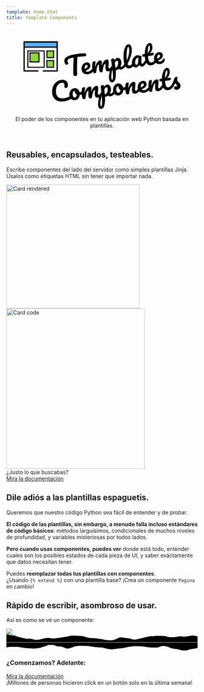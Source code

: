 ```yaml
---
template: home.html
title: Template Components
---
```

<div id="home">
  <header id="home-header">
    <h1>
      <svg width="414" height="178" version="1.1" viewBox="0 0 109.54 47.042" xml:space="preserve" xmlns="http://www.w3.org/2000/svg"><g transform="translate(-27.312 -97.55)"> <g class="text" transform="matrix(1.0245 -.14451 .1512 .98952 -3.8249 -1.5446)"><path d="m54.697 116.6q0.54681 0.10583 0.81139 0.37041 0.28222 0.26459 0.28222 0.61736 0 0.58209-0.33514 0.84667-0.3175 0.26458-1.0231 0.21167-1.5875-0.12347-2.4871-0.15875-0.88194-0.0529-2.3283-0.0706-0.65264 3.2456-1.1994 6.5264-0.19403 1.1994-0.4057 2.7869-0.21167 1.5699-0.28222 2.54-0.03528 0.51153-0.42333 0.79375-0.38806 0.26459-0.93486 0.26459-0.58208 0-0.89958-0.28223-0.3175-0.28222-0.3175-0.74083 0-0.42333 0.12347-1.3935 0.14111-0.98778 0.3175-2.0638 0.19403-1.076 0.29986-1.8697 0.19403-1.3406 0.44097-2.6635 0.24694-1.3229 0.49389-2.5047 0.05292-0.26459 0.12347-0.59973 0.07055-0.35278 0.15875-0.77611-1.7286 0.0529-2.7164 0.28222-0.98778 0.22931-1.4111 0.65264-0.4057 0.4057-0.4057 1.0583 0 0.59972 0.35278 1.1465 0.07056 0.12347 0.07056 0.26458 0 0.33514-0.4057 0.635-0.38806 0.28222-0.81139 0.28222-0.29986 0-0.49389-0.17639-0.35278-0.29986-0.58208-0.84666-0.22931-0.56445-0.22931-1.27 0-1.4993 0.97014-2.3989 0.98778-0.91722 2.981-1.3406 2.0108-0.42334 5.1506-0.42334 1.9403 0 3.0868 0.0706 1.1642 0.0706 2.0285 0.22931z"/><path d="m59.283 127.3q0.22931 0 0.35278 0.21166 0.14111 0.21167 0.14111 0.58209 0 0.70555-0.33514 1.0936-0.65264 0.79375-1.8521 1.464-1.1818 0.67028-2.54 0.67028-1.8521 0-2.8751-1.0054t-1.0231-2.7517q0-1.2171 0.51153-2.2578 0.51153-1.0583 1.4111-1.6757 0.91722-0.61736 2.0638-0.61736 1.0231 0 1.6404 0.61736 0.61736 0.59972 0.61736 1.6404 0 1.2171-0.88194 2.099-0.86431 0.86431-2.9457 1.3758 0.44097 0.81139 1.6757 0.81139 0.79375 0 1.7992-0.54681 1.0231-0.56444 1.7639-1.464 0.21167-0.24694 0.47625-0.24694zm-4.445-2.5576q-0.65264 0-1.1113 0.75847-0.44097 0.75847-0.44097 1.8344v0.0353q1.0407-0.24694 1.6404-0.74083 0.59972-0.49389 0.59972-1.1465 0-0.33514-0.19403-0.52917-0.17639-0.21166-0.49389-0.21166z"/><path d="m59.601 131.33q-0.67028 0-0.9525-0.70556-0.26458-0.70555-0.26458-2.2578 0-2.2931 0.65264-4.3568 0.15875-0.51152 0.51153-0.74083 0.37042-0.24694 1.0231-0.24694 0.35278 0 0.49389 0.0882t0.14111 0.33514q0 0.28222-0.26458 1.27-0.17639 0.70556-0.28222 1.2347-0.10583 0.51153-0.17639 1.2876 0.47625-1.3758 1.1289-2.3283 0.67028-0.9525 1.3582-1.4111 0.70556-0.47625 1.3229-0.47625 0.61736 0 0.86431 0.28222 0.26458 0.28222 0.26458 0.8643 0 0.56445-0.33514 2.0461-0.14111 0.635-0.19403 0.9525 0.88194-2.1696 1.9579-3.1574 1.076-0.98777 2.0108-0.98777 1.1465 0 1.1465 1.1465 0 0.68792-0.38806 2.4871-0.33514 1.5346-0.33514 2.0285 0 0.70556 0.51153 0.70556 0.35278 0 0.82903-0.42334 0.49389-0.44097 1.3053-1.4111 0.21167-0.24694 0.47625-0.24694 0.22931 0 0.35278 0.21166 0.14111 0.21167 0.14111 0.58209 0 0.70555-0.33514 1.0936-0.75847 0.93486-1.6404 1.5346-0.86431 0.59973-1.9756 0.59973-0.89958 0-1.3582-0.51153-0.45861-0.52917-0.45861-1.517 0-0.49389 0.24694-1.7639 0.2293-1.1112 0.2293-1.5346 0-0.28222-0.19403-0.28222-0.2293 0-0.65264 0.59972-0.42333 0.58208-0.84667 1.5522-0.42333 0.97014-0.68792 2.0461-0.19403 0.84666-0.45861 1.1289-0.24694 0.28223-0.81139 0.28223-0.58208 0-0.88194-0.54681-0.28222-0.56444-0.28222-1.3582 0-0.67028 0.17639-1.9403 0.14111-1.1289 0.14111-1.4817 0-0.28222-0.19403-0.28222-0.26458 0-0.67028 0.635-0.40569 0.635-0.79375 1.6228-0.37042 0.98777-0.59972 1.9403-0.19403 0.82902-0.45861 1.1289-0.24694 0.28223-0.79375 0.28223z"/><path d="m80.891 127.3q0.22931 0 0.35278 0.21166 0.14111 0.21167 0.14111 0.58209 0 0.70555-0.33514 1.0936-0.75847 0.93486-1.6404 1.5346-0.86431 0.59973-1.9756 0.59973-0.93486 0-1.5169-0.67028-1.0054 0.65264-2.099 0.67028-0.22931 3.4043-1.0407 5.6797-0.81139 2.2931-2.3813 2.2931-0.9525 0-1.4111-0.68792-0.45861-0.68791-0.45861-1.905 0-1.7286 0.79375-4.0393 0.79375-2.293 2.4518-5.0624 0-2.5753-0.03528-3.5807-0.01764-0.51153 0.4057-0.81139 0.42333-0.29986 1.0583-0.29986 0.37042 0 0.52917 0.15875 0.17639 0.14111 0.19403 0.58209 0 0.44097 0.01764 0.65263 0.56444-0.70555 1.1113-1.0054 0.54681-0.3175 1.1642-0.3175 0.98778 0 1.6051 0.79375 0.635 0.79375 0.635 2.0814 0 0.93486-0.29986 1.8168-0.29986 0.88195-0.82903 1.6051 0.37042 0.10584 0.61736 0.10584 0.58208 0 1.1113-0.42334 0.52917-0.42333 1.3582-1.4111 0.21167-0.24694 0.47625-0.24694zm-6.985 2.3283q0.635-0.14111 1.1642-0.68791 0.54681-0.56445 0.86431-1.3758 0.3175-0.82903 0.3175-1.7286 0-0.52917-0.21167-0.79375-0.21167-0.28222-0.56444-0.28222-0.635 0-1.5346 1.3406-0.01764 0.77611-0.01764 2.2754 0 0.81139-0.01764 1.2524zm-3.369 7.9375q0.47625 0 0.79375-2.0814 0.3175-2.0638 0.4057-5.1506-0.75847 1.7639-1.1994 3.369-0.44097 1.6051-0.44097 2.6988 0 0.56445 0.14111 0.86431 0.12347 0.29986 0.29986 0.29986z"/><path d="m86.641 127.3q0.2293 0 0.35278 0.21166 0.14111 0.21167 0.14111 0.58209 0 0.70555-0.33514 1.0936-0.75847 0.93486-1.6581 1.5346-0.88194 0.59973-2.0108 0.59973-1.5522 0-2.3107-1.4111-0.74083-1.4111-0.74083-3.6513 0-2.1519 0.5468-4.9036 0.56444-2.7517 1.6404-4.7272 1.0936-1.9756 2.5929-1.9756 0.84667 0 1.3229 0.79375 0.49389 0.77611 0.49389 2.2401 0 2.099-1.1642 4.8683-1.1642 2.7693-3.1574 5.4857 0.12347 0.7232 0.40569 1.0407 0.28222 0.29986 0.74083 0.29986 0.7232 0 1.27-0.4057 0.54681-0.42333 1.3935-1.4288 0.21167-0.24694 0.47625-0.24694zm-2.1696-10.901q-0.4057 0-0.91722 1.464-0.51153 1.464-0.89958 3.6336-0.38806 2.1696-0.42333 4.1628 1.2524-2.0638 1.9932-4.1275 0.74083-2.0814 0.74083-3.7924 0-1.3406-0.49389-1.3406z"/><path d="m87.699 131.33q-1.0936 0-1.7463-0.79375-0.65264-0.79375-0.65264-2.0814 0-1.4111 0.65264-2.6635 0.65264-1.27 1.7286-2.0285 1.0936-0.77611 2.3107-0.77611 0.38806 0 0.51153 0.15875 0.14111 0.14111 0.2293 0.52916 0.37042-0.0705 0.77611-0.0705 0.86431 0 0.86431 0.61736 0 0.37042-0.26458 1.7639-0.4057 2.0285-0.4057 2.8222 0 0.26459 0.12347 0.42334 0.14111 0.15875 0.35278 0.15875 0.33514 0 0.81139-0.42334 0.47625-0.44097 1.2876-1.4111 0.21167-0.24694 0.47625-0.24694 0.2293 0 0.35278 0.21166 0.14111 0.21167 0.14111 0.58209 0 0.70555-0.33514 1.0936-0.7232 0.89958-1.5346 1.517-0.81139 0.61736-1.5699 0.61736-0.58208 0-1.076-0.38806-0.47625-0.40569-0.7232-1.0936-0.91722 1.4817-2.3107 1.4817zm0.635-1.7815q0.38806 0 0.74083-0.45861t0.51153-1.2171l0.65264-3.2456q-0.74083 0.0176-1.3758 0.56444-0.61736 0.52917-0.98778 1.4111-0.37042 0.88195-0.37042 1.8697 0 0.5468 0.21167 0.81138 0.22931 0.26459 0.61736 0.26459z"/><path d="m101.69 127.3q0.22931 0 0.35278 0.21166 0.14111 0.21167 0.14111 0.58209 0 0.70555-0.33514 1.0936-0.75847 0.93486-1.658 1.5346-0.89959 0.59973-2.0638 0.59973-3.5983 0-3.5983-5.0624 0-0.77611 0.05292-1.5699h-0.68792q-0.52917 0-0.7232-0.19403-0.17639-0.19403-0.17639-0.61736 0-0.98778 0.79375-0.98778h1.0054q0.29986-1.9403 0.91722-3.5454 0.61736-1.6051 1.4817-2.5576 0.88194-0.9525 1.8874-0.9525 0.74083 0 1.1642 0.65264 0.42334 0.65264 0.42334 1.6404 0 2.734-2.2931 4.7625h1.9756q0.28222 0 0.40569 0.12348 0.12347 0.12347 0.12347 0.45861 0 1.2171-1.9932 1.2171h-2.1519q-0.03528 0.88195-0.03528 1.3758 0 1.8344 0.42333 2.5753 0.44097 0.74084 1.3758 0.74084 0.75847 0 1.3406-0.45861 0.58208-0.45861 1.3758-1.3758 0.21167-0.24694 0.47625-0.24694zm-3.0868-9.772q-0.26458 0-0.59972 0.67028-0.3175 0.65263-0.61736 1.8344-0.28222 1.1642-0.47625 2.5929 1.0407-0.89958 1.5522-2.0108 0.52917-1.1289 0.52917-2.0461 0-1.0407-0.38806-1.0407z"/><path d="m107.07 127.83q0.22931 0 0.35278 0.21167 0.14111 0.21167 0.14111 0.58209 0 0.635-0.29986 1.0936-0.49389 0.75847-1.3053 1.1818-0.79375 0.42334-1.905 0.42334-1.6933 0-2.6282-1.0054-0.93486-1.0231-0.93486-2.7517 0-1.2171 0.51153-2.2578 0.51153-1.0583 1.4111-1.6757 0.91723-0.61736 2.0638-0.61736 1.0231 0 1.6404 0.61736 0.61736 0.59972 0.61736 1.6404 0 1.2171-0.88194 2.099-0.86431 0.86431-2.9633 1.3758 0.42334 0.81139 1.4288 0.81139 0.7232 0 1.1818-0.33514 0.47625-0.33514 1.0936-1.1289 0.21167-0.26459 0.47625-0.26459zm-2.8928-3.0868q-0.65264 0-1.1112 0.75847-0.44097 0.75847-0.44097 1.8344v0.0353q1.0407-0.24694 1.6404-0.74083t0.59972-1.1465q0-0.33514-0.19403-0.52917-0.17639-0.21166-0.49389-0.21166z"/></g> <g class="text" transform="matrix(1.0288 -.11045 .11829 .99399 -.32893 -4.4794)"><path d="m36.839 148.83q-2.099 0-3.6513-0.75847-1.5522-0.77611-2.3813-2.1872-0.82903-1.4111-0.82903-3.2808 0-2.5929 0.97014-4.6038 0.98778-2.0108 2.6635-3.1044 1.6757-1.1112 3.7218-1.1112 1.905 0 2.8928 0.98778 0.98778 0.97014 0.98778 2.5753 0 1.076-0.38806 1.7286-0.37042 0.65264-1.076 0.65264-0.49389 0-0.77611-0.22931-0.28222-0.2293-0.28222-0.67028 0-0.15875 0.07056-0.58208 0.10583-0.52917 0.10583-0.84667 0-1.6051-1.711-1.6051-1.1642 0-2.2225 0.75848-1.0583 0.75847-1.711 2.2401-0.65264 1.464-0.65264 3.4925 0 2.1167 1.1818 3.2808 1.1818 1.1465 3.4925 1.1465 1.1465 0 2.3107-0.28222 1.1818-0.29986 2.6106-0.89958 0.26458-0.10584 0.44097-0.10584 0.28222 0 0.42333 0.21167t0.14111 0.54681q0 1.076-1.1642 1.5875-1.2524 0.5468-2.6106 0.81139-1.3406 0.24694-2.5576 0.24694z"/><path d="m50.615 143.33q0.22931 0 0.35278 0.22931 0.12347 0.22931 0.12347 0.58208 0 0.84667-0.51153 1.0054-1.0583 0.37042-2.3283 0.42333-0.33514 1.4817-1.3229 2.3813-0.98778 0.88194-2.2401 0.88194-1.0583 0-1.8168-0.51153-0.74083-0.51153-1.1289-1.3582-0.38806-0.84667-0.38806-1.8344 0-1.3406 0.51153-2.3812 0.51153-1.0583 1.4111-1.6404 0.89958-0.59972 1.9932-0.59972 1.3406 0 2.1519 0.93486 0.82903 0.91722 0.97014 2.2754 0.82903-0.0529 1.9756-0.35278 0.14111-0.0353 0.24694-0.0353zm-5.7856 3.6336q0.56444 0 0.97014-0.45861 0.42333-0.45862 0.56444-1.3229-0.54681-0.37042-0.84667-0.97014-0.28222-0.59972-0.28222-1.27 0-0.28222 0.05292-0.56445h-0.08819q-0.70556 0-1.1818 0.68792-0.45861 0.67028-0.45861 1.905 0 0.97014 0.37042 1.4817 0.38806 0.51153 0.89958 0.51153z"/><path d="m50.827 148.83q-0.67028 0-0.9525-0.70555-0.26458-0.70556-0.26458-2.2578 0-2.2931 0.65264-4.3568 0.15875-0.51153 0.51153-0.74084 0.37042-0.24694 1.0231-0.24694 0.35278 0 0.49389 0.0882t0.14111 0.33514q0 0.28223-0.26458 1.27-0.17639 0.70556-0.28222 1.2347-0.10583 0.51152-0.17639 1.2876 0.47625-1.3758 1.1289-2.3283 0.67028-0.9525 1.3582-1.4111 0.70556-0.47625 1.3229-0.47625 0.61736 0 0.86431 0.28222 0.26458 0.28222 0.26458 0.86431 0 0.56444-0.33514 2.0461-0.14111 0.635-0.19403 0.9525 0.88194-2.1696 1.9579-3.1574t2.0108-0.98778q1.1465 0 1.1465 1.1465 0 0.68791-0.38806 2.4871-0.33514 1.5346-0.33514 2.0285 0 0.70555 0.51153 0.70555 0.35278 0 0.82903-0.42333 0.49389-0.44097 1.3053-1.4111 0.21167-0.24695 0.47625-0.24695 0.22931 0 0.35278 0.21167 0.14111 0.21167 0.14111 0.58208 0 0.70556-0.33514 1.0936-0.75847 0.93487-1.6404 1.5346-0.86431 0.59972-1.9756 0.59972-0.89958 0-1.3582-0.51153-0.45861-0.52916-0.45861-1.5169 0-0.49389 0.24694-1.7639 0.22931-1.1112 0.22931-1.5346 0-0.28222-0.19403-0.28222-0.22931 0-0.65264 0.59972-0.42333 0.58209-0.84667 1.5522-0.42333 0.97014-0.68792 2.0461-0.19403 0.84667-0.45861 1.1289-0.24694 0.28222-0.81139 0.28222-0.58208 0-0.88194-0.5468-0.28222-0.56445-0.28222-1.3582 0-0.67028 0.17639-1.9403 0.14111-1.1289 0.14111-1.4817 0-0.28222-0.19403-0.28222-0.26458 0-0.67028 0.635-0.40569 0.635-0.79375 1.6228-0.37042 0.98778-0.59972 1.9403-0.19403 0.82903-0.45861 1.1289-0.24694 0.28222-0.79375 0.28222z"/><path d="m72.117 144.81q0.22931 0 0.35278 0.21167 0.14111 0.21167 0.14111 0.58208 0 0.70556-0.33514 1.0936-0.75847 0.93487-1.6404 1.5346-0.86431 0.59972-1.9756 0.59972-0.93486 0-1.5169-0.67028-1.0054 0.65264-2.099 0.67028-0.22931 3.4043-1.0407 5.6797-0.81139 2.293-2.3813 2.293-0.9525 0-1.4111-0.68791-0.45861-0.68792-0.45861-1.905 0-1.7286 0.79375-4.0393 0.79375-2.2931 2.4518-5.0624 0-2.5753-0.03528-3.5807-0.01764-0.51153 0.40569-0.81139t1.0583-0.29986q0.37042 0 0.52917 0.15875 0.17639 0.14111 0.19403 0.58208 0 0.44097 0.01764 0.65264 0.56444-0.70556 1.1113-1.0054 0.54681-0.3175 1.1642-0.3175 0.98778 0 1.6051 0.79375 0.635 0.79375 0.635 2.0814 0 0.93486-0.29986 1.8168-0.29986 0.88194-0.82903 1.6051 0.37042 0.10583 0.61736 0.10583 0.58208 0 1.1113-0.42333 0.52917-0.42334 1.3582-1.4111 0.21167-0.24695 0.47625-0.24695zm-6.985 2.3283q0.635-0.14111 1.1642-0.68792 0.54681-0.56445 0.86431-1.3758 0.3175-0.82903 0.3175-1.7286 0-0.52916-0.21167-0.79375-0.21167-0.28222-0.56444-0.28222-0.635 0-1.5346 1.3406-0.01764 0.77611-0.01764 2.2754 0 0.81139-0.01764 1.2524zm-3.369 7.9375q0.47625 0 0.79375-2.0814 0.3175-2.0638 0.4057-5.1506-0.75847 1.7639-1.1994 3.369-0.44097 1.6051-0.44097 2.6988 0 0.56445 0.14111 0.86431 0.12347 0.29986 0.29986 0.29986z"/><path d="m80.178 143.33q0.2293 0 0.35278 0.22931 0.12347 0.22931 0.12347 0.58208 0 0.84667-0.51153 1.0054-1.0583 0.37042-2.3283 0.42333-0.33514 1.4817-1.3229 2.3813-0.98778 0.88194-2.2401 0.88194-1.0583 0-1.8168-0.51153-0.74083-0.51153-1.1289-1.3582-0.38806-0.84667-0.38806-1.8344 0-1.3406 0.51153-2.3812 0.51153-1.0583 1.4111-1.6404 0.89958-0.59972 1.9932-0.59972 1.3406 0 2.1519 0.93486 0.82903 0.91722 0.97014 2.2754 0.82903-0.0529 1.9756-0.35278 0.14111-0.0353 0.24694-0.0353zm-5.7856 3.6336q0.56444 0 0.97014-0.45861 0.42333-0.45862 0.56444-1.3229-0.5468-0.37042-0.84667-0.97014-0.28222-0.59972-0.28222-1.27 0-0.28222 0.05292-0.56445h-0.08819q-0.70556 0-1.1818 0.68792-0.45861 0.67028-0.45861 1.905 0 0.97014 0.37042 1.4817 0.38806 0.51153 0.89958 0.51153z"/><path d="m80.389 148.83q-0.67028 0-0.9525-0.70555-0.26458-0.70556-0.26458-2.2578 0-2.2931 0.65264-4.3568 0.15875-0.51153 0.51153-0.74084 0.37042-0.24694 1.0231-0.24694 0.35278 0 0.49389 0.0882t0.14111 0.33514q0 0.28223-0.26458 1.27-0.17639 0.70556-0.28222 1.2347-0.10583 0.52916-0.17639 1.3053 0.58208-1.517 1.3053-2.4694t1.4111-1.3582q0.70556-0.40569 1.2876-0.40569 1.1465 0 1.1465 1.1465 0 0.68791-0.38806 2.4871-0.33514 1.5346-0.33514 2.0285 0 0.70555 0.51153 0.70555 0.35278 0 0.82903-0.42333 0.49389-0.44097 1.3053-1.4111 0.21167-0.24695 0.47625-0.24695 0.22931 0 0.35278 0.21167 0.14111 0.21167 0.14111 0.58208 0 0.70556-0.33514 1.0936-0.75847 0.93487-1.6404 1.5346-0.86431 0.59972-1.9756 0.59972-0.89958 0-1.3582-0.51153-0.45861-0.52916-0.45861-1.5169 0-0.49389 0.24694-1.7639 0.22931-1.1112 0.22931-1.5346 0-0.28222-0.19403-0.28222-0.22931 0-0.65264 0.59972-0.4057 0.58209-0.84667 1.5522-0.42333 0.97014-0.68792 2.0461-0.19403 0.82903-0.45861 1.1289-0.24694 0.28222-0.79375 0.28222z"/><path d="m95.753 144.81q0.22931 0 0.35278 0.21167 0.14111 0.21167 0.14111 0.58208 0 0.70556-0.33514 1.0936-0.65264 0.79375-1.8521 1.464-1.1818 0.67028-2.54 0.67028-1.8521 0-2.8751-1.0054-1.0231-1.0054-1.0231-2.7517 0-1.2171 0.51153-2.2578 0.51153-1.0583 1.4111-1.6757 0.91722-0.61736 2.0638-0.61736 1.0231 0 1.6404 0.61736 0.61736 0.59972 0.61736 1.6404 0 1.2171-0.88194 2.099-0.86431 0.8643-2.9457 1.3758 0.44097 0.81139 1.6757 0.81139 0.79375 0 1.7992-0.5468 1.0231-0.56445 1.7639-1.464 0.21167-0.24695 0.47625-0.24695zm-4.445-2.5576q-0.65264 0-1.1113 0.75847-0.44097 0.75848-0.44097 1.8344v0.0353q1.0407-0.24695 1.6404-0.74084 0.59972-0.49389 0.59972-1.1465 0-0.33514-0.19403-0.52917-0.17639-0.21167-0.49389-0.21167z"/><path d="m96.07 148.83q-0.67028 0-0.9525-0.70555-0.26458-0.70556-0.26458-2.2578 0-2.2931 0.65264-4.3568 0.15875-0.51153 0.51153-0.74084 0.37042-0.24694 1.0231-0.24694 0.35278 0 0.49389 0.0882t0.14111 0.33514q0 0.28223-0.26458 1.27-0.17639 0.70556-0.28222 1.2347-0.10583 0.52916-0.17639 1.3053 0.58208-1.517 1.3053-2.4694t1.4111-1.3582q0.70555-0.40569 1.2876-0.40569 1.1465 0 1.1465 1.1465 0 0.68791-0.38806 2.4871-0.33514 1.5346-0.33514 2.0285 0 0.70555 0.51153 0.70555 0.35278 0 0.82903-0.42333 0.49389-0.44097 1.3053-1.4111 0.21166-0.24695 0.47625-0.24695 0.2293 0 0.35277 0.21167 0.14112 0.21167 0.14112 0.58208 0 0.70556-0.33514 1.0936-0.75848 0.93487-1.6404 1.5346-0.86431 0.59972-1.9756 0.59972-0.89958 0-1.3582-0.51153-0.45861-0.52916-0.45861-1.5169 0-0.49389 0.24694-1.7639 0.22931-1.1112 0.22931-1.5346 0-0.28222-0.19403-0.28222-0.22931 0-0.65264 0.59972-0.4057 0.58209-0.84667 1.5522-0.42333 0.97014-0.68792 2.0461-0.19403 0.82903-0.45861 1.1289-0.24694 0.28222-0.79375 0.28222z"/><path d="m111.43 144.81q0.22931 0 0.35278 0.21167 0.14111 0.21167 0.14111 0.58208 0 0.70556-0.33514 1.0936-0.75847 0.93487-1.658 1.5346-0.89959 0.59972-2.0638 0.59972-3.5983 0-3.5983-5.0624 0-0.77611 0.0529-1.5699h-0.68792q-0.52917 0-0.7232-0.19402-0.17639-0.19403-0.17639-0.61736 0-0.98778 0.79375-0.98778h1.0054q0.29986-1.9403 0.91723-3.5454 0.61736-1.6051 1.4817-2.5576 0.88195-0.9525 1.8874-0.9525 0.74083 0 1.1642 0.65264 0.42334 0.65264 0.42334 1.6404 0 2.734-2.2931 4.7625h1.9756q0.28222 0 0.40569 0.12347t0.12347 0.45861q0 1.2171-1.9932 1.2171h-2.152q-0.0353 0.88195-0.0353 1.3758 0 1.8344 0.42334 2.5753 0.44097 0.74083 1.3758 0.74083 0.75847 0 1.3406-0.45861 0.58208-0.45861 1.3758-1.3758 0.21167-0.24695 0.47625-0.24695zm-3.0868-9.772q-0.26458 0-0.59972 0.67028-0.3175 0.65264-0.61736 1.8344-0.28222 1.1642-0.47625 2.5929 1.0407-0.89958 1.5522-2.0108 0.52917-1.1289 0.52917-2.0461 0-1.0407-0.38806-1.0407z"/><path d="m113.78 149.22q-0.91722 0-1.4111-0.42334-0.47625-0.42333-0.47625-0.9525 0-0.45861 0.33514-0.79375t0.98778-0.33514q0.2293 0 0.52916 0.0529 0.3175 0.0353 0.47625 0.0529-0.0176-0.45861-0.21166-0.86431-0.17639-0.40569-0.45861-0.77611-0.28223-0.38806-0.52917-0.67028-0.54681 1.0407-1.0936 1.7286-0.52917 0.68792-1.1642 1.3053-0.3175 0.3175-0.67028 0.3175-0.28222 0-0.45861-0.19403-0.17639-0.21166-0.17639-0.51152 0-0.35278 0.24695-0.65264l0.2293-0.28223q0.97014-1.1994 1.464-1.9756 0.3175-0.51153 0.635-1.2171 0.33514-0.70555 0.86431-1.9226 0.33514-0.77611 1.3935-0.77611 0.49389 0 0.68792 0.0882 0.19402 0.0882 0.19402 0.28222 0 0.10583-0.0706 0.33514-0.0706 0.2293-0.19403 0.45861-0.3175 0.635-0.3175 1.076 0 0.26458 0.17639 0.58209 0.19403 0.3175 0.58208 0.79375 0.56445 0.74083 0.84667 1.27 0.29986 0.51152 0.29986 1.1289 0 0.74083-0.35278 1.4111-0.33513 0.65264-0.9525 1.0583-0.61736 0.4057-1.4111 0.4057z"/></g><g transform="matrix(.17717 0 0 .17717 27.312 96.097)"><path d="m4 12h128v112h-128z" style="fill:#fff"/><path d="m4 12h128v16h-128z" style="fill:#55b2ff"/><path d="m1.6901 127.07c-0.30731-0.12527-0.81332-0.55156-1.1244-0.94732l-0.56569-0.71956v-57.529c0-44.038 0.0741-57.691 0.31608-58.223 0.70587-1.5501-4.0276-1.4486 67.561-1.4486h65.787l0.90134 0.90182 0.90133 0.90182-0.1358 115.72-1.4672 1.468h-56.651l-0.77202-0.86452c-0.42462-0.47549-0.77203-1.1664-0.77203-1.5353 0-0.87757 0.66655-2.1461 1.3082-2.4897 0.33934-0.1817 9.2903-0.27256 26.852-0.27256h26.343v-88.681h-124.88v88.681h26.343c17.561 0 26.512 0.0909 26.852 0.27256 1.419 0.75985 1.613 3.0708 0.35689 4.2515l-0.67866 0.63796-27.958 0.0513c-15.377 0.0282-28.209-0.0513-28.516-0.17654zm128.48-106.29v-7.2798h-124.88v14.56h124.88z"/><path d="m92.311 45.905h26.316v26.316h-26.316z" style="fill:#90d73b;stroke-width:4.27;stroke:#000"/><path d="m17.147 45.887h64.319v64.319h-64.319z" style="fill:#fff;stroke-width:4.2355;stroke:#000"/><path d="m25.854 53.803h35.304v35.304h-35.304z" style="fill:#90d73b;stroke-width:4.2471;stroke:#000"/><path d="m92.311 83.873h26.316v26.316h-26.316z" style="fill:#90d73b;stroke-width:4.27;stroke:#000"/></g></g></svg>
    </h1>
    <div class="slogan">
      El poder de los componentes en tu aplicación web Python basada en plantillas.
    </div>
  </header>

  <section id="home-intro">
    <h2>Reusables, encapsulados, testeables.</h2>
    <p>
      Escribe componentes del lado del servidor como simples plantillas&nbsp;Jinja.<br>
      Úsalos como etiquetas HTML sin tener que importar&nbsp;nada.
    </p>
    <div class="card">
      <picture class="card-screen">
        <source srcset="assets/images/card.webp" type="image/webp">
        <source srcset="assets/images/card.png" type="image/png">
        <img src="assets/images/card.png" alt="Card rendered" width="351" height="326">
      </picture>
      <picture class="card-code">
        <source srcset="assets/images/card-code.webp" type="image/webp">
        <source srcset="assets/images/card-code.png" type="image/png">
        <img src="assets/images/card-code.png" alt="Card code" width="365" height="422">
      </picture>
    </div>
  </section>

  <section>
    <div class="cta">
      <div class="x-small">¿Justo lo que buscabas?</div>
      <a class="button button--primary" href="/es/guide/">Mira la documentación</a>
    </div>
  </section>

  <section id="home-nopasta">
    <h2>Dile adiós a las plantillas espaguetis.</h2>
    <div class="text">
      <p>
        Queremos que nuestro código Python sea fácil de entender y de&nbsp;probar.
      </p>
      <p>
        <strong>El código de las plantillas, sin embargo, a menudo falla incluso estándares de código básicos</strong>: métodos larguísimos, condicionales de muchos niveles de profundidad, y variables misteriosas por todos&nbsp;lados.
      </p>
      <p>
        <strong>Pero cuando usas componentes, puedes ver</strong> donde está todo, entender cuales son los posibles estados de cada pieza de UI, y saber exáctamente que datos necesitan&nbsp;tener.
      </p>
      <p>
        Puedes <strong>reemplazar todas tus plantillas con componentes</strong>.<br>
        ¿Usando <code>{% extend %}</code> con una plantilla base?
        ¡Crea un componente <code>Pagina</code> en&nbsp;cambio!
      </p>
    </div>
  </section>

  <section id="home-anatomy">
    <h2>Rápido de escribir, asombroso de&nbsp;usar.</h2>
    <p>Así es como se vé un&nbsp;componente:</p>
    <div class="screen-demo">
      <picture class="code">
        <source srcset="assets/images/anatomy-code.webp"
                type="image/webp"
                media="(max-width: 939px)">
        <source srcset="assets/images/anatomy-es.webp"
                type="image/webp"
                media="(min-width: 940px)">
        <source srcset="assets/images/anatomy-code.png"
                type="image/png"
                media="(max-width: 939px)">
        <source srcset="assets/images/anatomy-es.png"
                type="image/png"
                media="(min-width: 940px)">
        <img src="assets/images/anatomy-es.png" />
      </picture>
    </div>
    <svg class="ripped-top" preserveAspectRatio="xMinYMin" version="1.1" viewBox="0 0 1129.8 45.13" xmlns="http://www.w3.org/2000/svg">
      <path d="m0 0c10.42-.14 21 2.56 31.31 4 7.48 1 17.76.78 24.4 4.14a72.56 72.56 0 0 0 19.79 7 126.57 126.57 0 0 1 15.89 4.17c5.33 1.75 11 1.86 16.45 3.29 3 .79 5.89 1.8 8.83 2.28 6.13 1 13.22 0 19.45 0a79.2 79.2 0 0 1 15.5 1.56c4.56.87 9 2.92 13.57 4 5.27 1.2 10.57 1.19 16 1a103.19 103.19 0 0 0 15-1.62c5.08-1 9.68-3 14.75-3.94 7.7-1.37 15.12-3.34 22.81-4.86a61.69 61.69 0 0 1 12.76-1.34c1.34 0 2.75-.11 4.09 0 2.32.14 4.28 1.18 6.56 1.41 4.13.41 8.08 1.07 12.27 1.19 4.53.13 8.71 1.95 13.31 1.41 3.19-.37 6.55-1.1 9.71-1.66 6.31-1.12 12.76-1.79 19.21-2.64 10.64-1.4 21-2.62 31.6-4.56 5.62-1 11.18-2.07 16.79-3.26 3-.64 6.18-1.18 9.19-1.95s6-.89 8.8-1.6c2.93-.75 4.73-1.36 7.88-1.34h13.44c4.23 0 8.64-.36 12.86-.07 3 .22 5.79 1.29 8.83 1.44 3.89.19 7.83-.38 11.72-.13 5.44.35 10.38 1.41 15.93 1.34a28.15 28.15 0 0 1 11.53 2.6c8.38 3.44 18.11 5.55 26.69 7.56 2.15.51 4.06 0 6.21.22 2.47.22 4.71 1.2 7.17 1.44 4.64.47 9.36-.59 14 .23 4.37.77 8.67.69 13.15 1.3a116.16 116.16 0 0 0 11.63 1c3.82.15 7 1.72 10.72 2.35 4.53.77 9.2.53 13.76 1.23 2.8.43 5.43 1.3 8.22 1.7 3.86.55 7.51 1.61 11.33 2.28a215.67 215.67 0 0 0 35.39 2.93c10.26.1 18.16-2.76 27.33-6.58a26.61 26.61 0 0 1 5.38-1.46c3.52-.79 4.58-2.82 7.31-4.48 4-2.41 9.92-4 14.51-4.52 13.35-1.59 26.62 3.44 39.83 4.05 3 .14 5.26 1.09 8.16 1.26 2.26.14 4.33-.2 6.59.23 3.17.61 6 2.38 9 3.36a69.09 69.09 0 0 0 11.3 2.93c1.91.26 3.71-.14 5.66.26s3 1.1 5 1.1c4.71 0 9.34-2.31 14-2.66 6.05-.46 11.82-3.29 17.82-4.27 13.06-2.14 25.66-5.9 38.48-9.16 9.14-2.32 17.52-4.84 27.15-4.85h14.37c2.81 0 4.47-.61 7.06-1.05a51.64 51.64 0 0 1 8.89-.28q16.33 0 32.68 0c6.36 0 12.43 1.29 18.71 1.33 2.55 0 3.93-.11 6.31.92 4.24 1.82 9.49 4.12 14.14 4.36 3.53.19 5.54 1.23 9.26 1.2q10.85-.09 21.69 0c5.31 0 9.8-1.54 14.94-2.31 2.87-.44 5.68-.11 8.56-.58 2.5-.41 5.09-1.56 7.36-2 6.12-1.26 14.37-.68 20.21.71 5.55 1.33 12.41.25 18.15.29 6.32 0 11.82-2.73 18.14-2.61 3.41.07 5.83-1.12 9.13-1.26s5.74-1.36 9.09-1.34c5.67 0 12.72-1.14 18.18.29 1.37.36 2.54.73 3.93 1 1.59.32 2.33 1 3.8 1.37 2.63.64 6.41-.07 9.15-.07v36h-1129.77z" />
     </svg>
     <svg class="ripped-bottom" preserveAspectRatio="xMinYMin" version="1.1" viewBox="0 0 1131.2 47.03" xmlns="http://www.w3.org/2000/svg">
      <path d="m0 29.88c2.47-1.3 4.32-2.47 7.15-2.62 3.63-.19 7 .23 10.44-.64 6.65-1.62 14.54-.62 21.5-.62 9.77 0 19.54.09 29.31 0 4.94-.06 9.43 1.62 14.19 2.53 5.88 1.12 12.13 1.05 18.08 2.06 1.67.28 3.27.38 4.92.62s2.34 1.05 3.81 1.41 3.77-.06 5.28-.07a25.53 25.53 0 0 1 7 1c7.32 1.77 15.49 0 23 1.31 5 .9 10.48.28 15.58.28 5.49 0 11.11.39 16.57-.09 3.47-.31 6.58-1.65 9.91-2.25s6.82-.21 10.29-.9a63.32 63.32 0 0 0 12.89-4.07c5.92-2.55 12.63-4.15 18.85-5.59 4.49-1 8.14-3.75 12.58-5.08a62.7 62.7 0 0 1 17.95-2.87c5.84 0 11.82-.43 17.63 0 3.53.23 7.46 2.28 10.82 3.63a94.41 94.41 0 0 0 10.17 3.59c2.25.61 4.23.34 6.42.75 1.89.36 3.24 1.13 5.26 1.21 4.88.2 9.8-.31 14.67 0 4 .22 7.26 2.76 11 4.26 4.14 1.68 8.29 3 12.46 4.6 3.39 1.3 7.23 2.94 10.71 2.89s7.6.72 10.85-.11c3.74-.95 8-2.88 12-3.67a41.09 41.09 0 0 0 12-4.07c2.34-1.24 4.88-1.71 7.37-2.57 2.33-.8 4.82-2.33 7.28-2.67 4.16-.58 8.66-.47 12.74-1.53 5.92-1.53 12.57-1 19-1 13.68 0 27 .21 40.61 1.41 9.74.86 19.37 3 29.16 3.76a76.42 76.42 0 0 1 13.12 2.23c2.83.73 6.13.32 9.06.29 4.65-.05 8.75 1.32 13.38 1.3 1.77 0 4.47-.44 6.23-.07s3.17 1.27 5.18 1.42c3.52.27 7.12-.3 10.65-.08 2.91.19 5.45 1.36 8.3 2 6.62 1.53 13.46 2.29 19.89 4.56 6.76 2.39 14.49 2.45 21.49 3.59a40.85 40.85 0 0 0 13.25-.01c3.51-.66 7-1.41 10.55-2 3.15-.54 6.47.36 9.53-.23 5.55-1.07 11.53-2.57 17.26-2.71a54 54 0 0 0 9.66-1c4.17-.84 8.31 0 12.47-.93 11.19-2.53 22.75-4.69 33.67-7.21 5.44-1.26 11.65-1.39 17.16-2.28a85.68 85.68 0 0 1 14.49-1.59c9.25.11 18.52 0 27.77 0s17.69 1.17 26.76 1.29c8.42.12 15.66 2.83 23.74 4 2.16.31 4 0 6.2.58a22.28 22.28 0 0 0 5.85.63c3.61.12 6.63 1.34 10.4 1.32h24.78c3.66 0 7.39.21 11.05 0 5-.24 10-2.69 14.68-4.29 3.12-1.06 5.72-2.05 8.75-3.19 4.58-1.74 8.27-1.67 13.13-1.67s9.07 0 13.81 1.31c5.24 1.48 10.39 3 15.63 4.54 4.92 1.43 9.85 3.84 14.57 5.91a32.85 32.85 0 0 0 4.81 1.93c2.54.69 4.91.41 7.54.93 3.79.76 7.45 1.27 11.27 2 5.08 1 10.48.62 15.4 1.88 3.8 1 7.59 2 11.51 2.91 2.75.64 5.47 1.46 8.14 2.36 2.36.79 3.84.43 6.15.9 1.34.27 1.89 1.12 3.14 1.42 1.44.35 3.77-.06 5.28-.07h13.13c3 0 6.17.42 9-.29 3.15-.78 6.58-2.64 9.41-3.33s5.24-2.17 8.19-2.78a28.87 28.87 0 0 1 4.56-.08c2.16-.11 3.75-1.07 5.86-1.37a33.85 33.85 0 0 0 4.56-1c1.82-.48 3.42.08 5.21-.22s2.88-1.23 4.56-1.42c1.94-.22 3.69.19 5.58-.24a19.69 19.69 0 0 1 3.55-1 19.62 19.62 0 0 0 3.54-1c1.64-.37 3.41.16 5-.22s1.84-2 3.85-1.37v-32.42h-1131.15z" />
     </svg>
  </section>

  <section id="home-engage">
    <h3>¿Comenzamos? Adelante:</h3>
    <div class="cta">
      <a class="button button--primary" href="/es/guide/">Mira la documentación</a>
      <div class="x-small">¡Millones de personas hicieron click en un botón solo en la última semana!</div>
    </div>
  </section>
</div>
